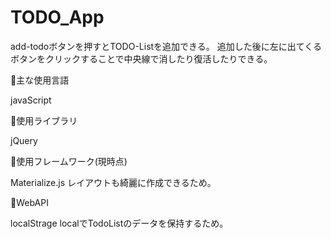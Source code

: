 # TODO_App

add-todoボタンを押すとTODO-Listを追加できる。
追加した後に左に出てくるボタンをクリックすることで中央線で消したり復活したりできる。

🔘主な使用言語

javaScript

🔘使用ライブラリ

jQuery

🔘使用フレームワーク(現時点)

Materialize.js 
レイアウトも綺麗に作成できるため。


🔘WebAPI

localStrage
localでTodoListのデータを保持するため。


